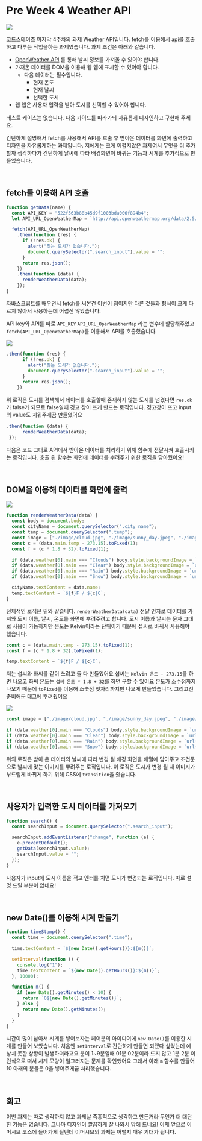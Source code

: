 # Pre Week 4 Weather API

![](./image/weather_api.gif)

코드스테이츠 마지막 4주차의 과제 Weather API입니다. fetch를 이용해서 api를 호출하고 다루는 작업을하는 과제였습니다. 과제 조건은 아래와 같습니다.

- [OpenWeather API](https://openweathermap.org/) 를 통해 날씨 정보를 가져올 수 있어야 합니다.
- 가져온 데이터를 DOM을 이용해 웹 앱에 표시할 수 있어야 합니다.
  - 다음 데이터는 필수입니다.
    - 현재 온도
    - 현재 날씨
    - 선택한 도시
- 웹 앱은 사용자 입력을 받아 도시를 선택할 수 있어야 합니다.

테스트 케이스는 없습니다. 다음 가이드를 따라가되 자유롭게 디자인하고 구현해 주세요.

간단하게 설명해서 fetch를 사용해서 API를 호출 후 받아온 데이터를 화면에 출력하고 디자인을 자유롭게하는 과제입니다. 저에게는 크게 어렵지않은 과제여서 무엇을 더 추가할까 생각하다가 간단하게 날씨에 따라 배경화면이 바뀌는 기능과 시계를 추가적으로 만들었습니다.

<br />
 
## fetch를 이용해 API 호출

```jsx
function getData(name) {
  const API_KEY = "522f563b88b45d9f1003bda006f894b4";
  let API_URL_OpenWeatherMap = `http://api.openweathermap.org/data/2.5/weather?q=${name}&appid=${API_KEY}`;

  fetch(API_URL_OpenWeatherMap)
    .then(function (res) {
      if (!res.ok) {
        alert("찾는 도시가 없습니다.");
        document.querySelector(".search_input").value = "";
      }
      return res.json();
    })
    .then(function (data) {
      renderWeatherData(data);
    });
}
```

자바스크립트를 배우면서 fetch를 써본건 이번이 첨이지만 다른 것들과 형식이 크게 다르지 않아서 사용하는데 어렵진 않았습니다.

API key와 API를 따로 `API_KEY` `API_URL_OpenWeatherMap` 라는 변수에 할당해주었고 `fetch(API_URL_OpenWeatherMap)`를 이용해서 API를 호출했습니다.

![](./image/weather_api.gif)

```jsx
.then(function (res) {
      if (!res.ok) {
        alert("찾는 도시가 없습니다.");
        document.querySelector(".search_input").value = "";
      }
      return res.json();
    })
```

위 로직은 도시를 검색해서 데이터를 호출할때 존재하지 않는 도시를 넘겼다면 `res.ok`가 false가 되므로 false일때 경고 창이 뜨게 만드는 로직입니다. 경고창이 뜨고 input의 value도 지워주게끔 만들었어요

```jsx
.then(function (data) {
      renderWeatherData(data);
 });
```

다음은 코드 그대로 API에서 받아온 데이터를 처리하기 위해 함수에 전달시켜 호출시키는 로직입니다. 호출 된 함수는 화면에 데이터를 뿌려주기 위한 로직을 담아뒀어요!

<br />
 
## DOM을 이용해 데이터를 화면에 출력

![](./image/weather_api.gif)

```jsx
function renderWeatherData(data) {
  const body = document.body;
  const cityName = document.querySelector(".city_name");
  const temp = document.querySelector(".temp");
  const image = ["./image/cloud.jpg", "./image/sunny_day.jpeg", "./image/rain.jpg", "./image/snow.jpg"];
  const c = (data.main.temp - 273.15).toFixed(1);
  const f = (c * 1.8 + 32).toFixed(1);

  if (data.weather[0].main === "Clouds") body.style.backgroundImage = `url(${image[0]})`;
  if (data.weather[0].main === "Clear") body.style.backgroundImage = `url(${image[1]})`;
  if (data.weather[0].main === "Rain") body.style.backgroundImage = `url(${image[2]})`;
  if (data.weather[0].main === "Snow") body.style.backgroundImage = `url(${image[3]})`;

  cityName.textContent = data.name;
  temp.textContent = `${f}F / ${c}C`;
}
```

전체적인 로직은 위와 같습니다. `renderWeatherData(data)` 전달 인자로 데이터를 가져와 도시 이름, 날씨, 온도를 화면에 뿌려주려고 합니다. 도시 이름과 날씨는 문자 그대로 사용이 가능하지만 온도는 Kelvin이라는 단위이기 때문에 섭씨로 바꿔서 사용해야 했습니다.

```jsx
const c = (data.main.temp - 273.15).toFixed(1);
const f = (c * 1.8 + 32).toFixed(1);

temp.textContent = `${f}F / ${c}C`;
```

저는 섭씨와 화씨를 같이 쓰려고 둘 다 만들었어요 섭씨는 `Kelvin 온도 - 273.15`를 하면 나오고 화씨 온도는 `섭씨 온도 * 1.8 + 32`를 하면 구할 수 있어요 온도가 소수점까지 나오기 때문에 `toFixed`를 이용해 소숫점 첫자리까지만 나오게 만들었습니다. 그리고선 준비해둔 태그에 뿌려줬어요

![](./image/weather_api_2.gif)

```jsx
const image = ["./image/cloud.jpg", "./image/sunny_day.jpeg", "./image/rain.jpg", "./image/snow.jpg"];

if (data.weather[0].main === "Clouds") body.style.backgroundImage = `url(${image[0]})`;
if (data.weather[0].main === "Clear") body.style.backgroundImage = `url(${image[1]})`;
if (data.weather[0].main === "Rain") body.style.backgroundImage = `url(${image[2]})`;
if (data.weather[0].main === "Snow") body.style.backgroundImage = `url(${image[3]})`;
```

위의 로직은 받아 온 데이터의 날씨에 따라 변경 될 배경 화면을 배열에 담아주고 조건문으로 날씨에 맞는 이미지를 뿌려주는 로직입니다. 이 로직은 도시가 변경 될 때 이미지가 부드럽게 바뀌게 하기 위해 CSS에 `transition`을 줬습니다.

<br />
 
## 사용자가 입력한 도시 데이터를 가져오기

```jsx
function search() {
  const searchInput = document.querySelector(".search_input");

  searchInput.addEventListener("change", function (e) {
    e.preventDefault();
    getData(searchInput.value);
    searchInput.value = "";
  });
}
```

사용자가 input에 도시 이름을 적고 엔터를 치면 도시가 변경되는 로직입니다. 따로 설명 드릴 부분이 없네요!

<br />
 
## new Date()를 이용해 시계 만들기

```jsx
function timeStamp() {
  const time = document.querySelector(".time");

  time.textContent = `${new Date().getHours()}:${m()}`;

  setInterval(function () {
    console.log("1");
    time.textContent = `${new Date().getHours()}:${m()}`;
  }, 10000);

  function m() {
    if (new Date().getMinutes() < 10) {
      return `0${new Date().getMinutes()}`;
    } else {
      return new Date().getMinutes();
    }
  }
}
```

시간이 많이 남아서 시계를 넣어보자는 페어분의 아이디어에 `new Date()`를 이용한 시계를 만들어 보았습니다. 처음엔 `setInterval`로 간단하게 만들면 되겠다 싶었는데 예상치 못한 상황이 발생하더라고요 분이 1~9분일때 01분 02분이라 뜨지 않고 1분 2분 이런식으로 떠서 시계 모양이 일그러지는 문제를 확인했어요 그래서 아래 `m` 함수를 만들어 10 아래의 분들은 0을 넣어주게끔 처리했습니다.

<br />
 
## 회고

이번 과제는 따로 생각하지 않고 과제날 즉흥적으로 생각하고 만든거라 무언가 더 대단한 기능은 없습니다. 그나마 디자인이 깔끔하게 잘 나와서 맘에 드네요! 이제 앞으로 이머시브 코스에 들어가게 될텐데 이머시브의 과제는 어떨지 매우 기대가 됩니다.
